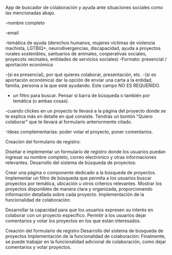 App de buscador de colaboración y ayuda ante situaciones sociales como las mencionadas abajo.

<!-- ? Un form amplio en el que recoga palabras clave que estén también conectadas con las de las páginas y recursos que aportaré en un formato json. En ese forma sería bueno recoger: -->

-nombre completo

-email

-temática de ayuda (derechos humanos, mujeres víctimas de violencia machista, LGTBIQ+, neurodivergencias, discapacidad, ayuda a proyectos rurales sostenibles, santuarios de animales, cooperativas sociales, proyecots vecinales, entidades de servicios sociales)
-Formato:
presencial / aportación económica

-(si es presencial), por qué quieres colaborar, presentación, etc.
-(si es aportación económica) dar la opción de envíar una carta a la entidad, familia, persona a la que esté ayudando. Este campo NO ES REQUERIDO.

<!-- ? Por otro lado, tendremos una página donde podremos buscar todos los proyectos y propuestas que suba. En esta página tendremos: -->

- un filtro para buscar. Pensar si barra de búsqueda o también por temática (o ambas cosas).

-cuando clickes en un proyecto te llevará a la página del proyecto donde se te explica más en detalle en qué consiste. Tendrás un bontón "Quiero colaborar" que te llevará al formulario anteriormente citado.

-Ideas complementarias: poder votar el proyecto, poner comentarios.

<!-- !TAREAS PRINCIPALES -->

Creación del formulario de registro:

Diseñar e implementar un formulario de registro donde los usuarios puedan ingresar su nombre completo, correo electrónico y otras informaciones relevantes.
Desarrollo del sistema de búsqueda de proyectos:

Crear una página o componente dedicado a la búsqueda de proyectos.
Implementar un filtro de búsqueda que permita a los usuarios buscar proyectos por temática, ubicación u otros criterios relevantes.
Mostrar los proyectos disponibles de manera clara y organizada, proporcionando información detallada sobre cada proyecto.
Implementación de la funcionalidad de colaboración:

Desarrollar la capacidad para que los usuarios expresen su interés en colaborar con un proyecto específico.
Permitir a los usuarios dejar comentarios y votar los proyectos en los que están interesados.

<!-- !PRIORIZACIÓN DE TAREAS: -->

Creación del formulario de registro
Desarrollo del sistema de búsqueda de proyectos
Implementación de la funcionalidad de colaboración: Finalmente, se puede trabajar en la funcionalidad adicional de colaboración, como dejar comentarios y votar proyectos.
